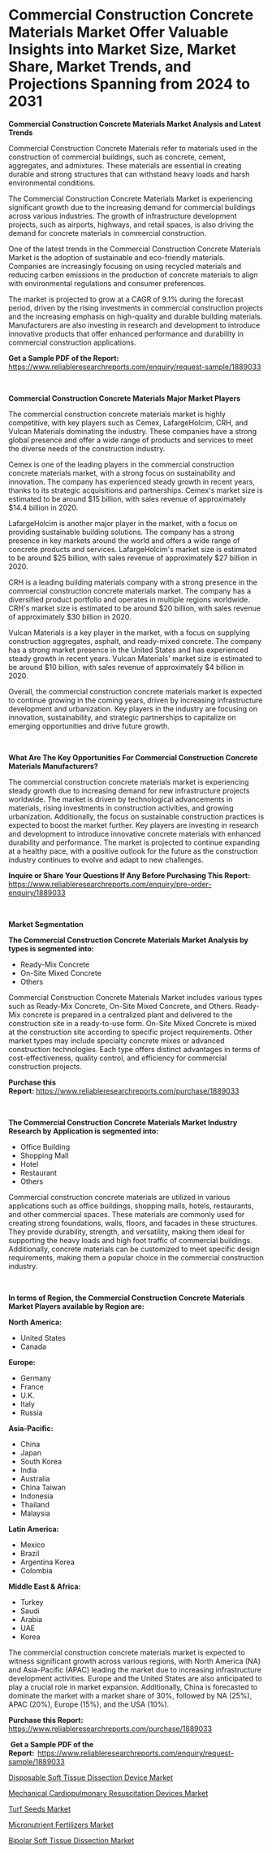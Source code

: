 <p><h1>Commercial Construction Concrete Materials Market Offer Valuable Insights into Market Size, Market Share, Market Trends, and Projections Spanning from 2024 to 2031</h1></p><p><strong>Commercial Construction Concrete Materials Market Analysis and Latest Trends</strong></p>
<p><p>Commercial Construction Concrete Materials refer to materials used in the construction of commercial buildings, such as concrete, cement, aggregates, and admixtures. These materials are essential in creating durable and strong structures that can withstand heavy loads and harsh environmental conditions.</p><p>The Commercial Construction Concrete Materials Market is experiencing significant growth due to the increasing demand for commercial buildings across various industries. The growth of infrastructure development projects, such as airports, highways, and retail spaces, is also driving the demand for concrete materials in commercial construction.</p><p>One of the latest trends in the Commercial Construction Concrete Materials Market is the adoption of sustainable and eco-friendly materials. Companies are increasingly focusing on using recycled materials and reducing carbon emissions in the production of concrete materials to align with environmental regulations and consumer preferences.</p><p>The market is projected to grow at a CAGR of 9.1% during the forecast period, driven by the rising investments in commercial construction projects and the increasing emphasis on high-quality and durable building materials. Manufacturers are also investing in research and development to introduce innovative products that offer enhanced performance and durability in commercial construction applications.</p></p>
<p><strong>Get a Sample PDF of the Report:&nbsp;</strong> <a href="https://www.reliableresearchreports.com/enquiry/request-sample/1889033">https://www.reliableresearchreports.com/enquiry/request-sample/1889033</a></p>
<p>&nbsp;</p>
<p><strong>Commercial Construction Concrete Materials Major Market Players</strong></p>
<p><p>The commercial construction concrete materials market is highly competitive, with key players such as Cemex, LafargeHolcim, CRH, and Vulcan Materials dominating the industry. These companies have a strong global presence and offer a wide range of products and services to meet the diverse needs of the construction industry.</p><p>Cemex is one of the leading players in the commercial construction concrete materials market, with a strong focus on sustainability and innovation. The company has experienced steady growth in recent years, thanks to its strategic acquisitions and partnerships. Cemex's market size is estimated to be around $15 billion, with sales revenue of approximately $14.4 billion in 2020.</p><p>LafargeHolcim is another major player in the market, with a focus on providing sustainable building solutions. The company has a strong presence in key markets around the world and offers a wide range of concrete products and services. LafargeHolcim's market size is estimated to be around $25 billion, with sales revenue of approximately $27 billion in 2020.</p><p>CRH is a leading building materials company with a strong presence in the commercial construction concrete materials market. The company has a diversified product portfolio and operates in multiple regions worldwide. CRH's market size is estimated to be around $20 billion, with sales revenue of approximately $30 billion in 2020.</p><p>Vulcan Materials is a key player in the market, with a focus on supplying construction aggregates, asphalt, and ready-mixed concrete. The company has a strong market presence in the United States and has experienced steady growth in recent years. Vulcan Materials' market size is estimated to be around $10 billion, with sales revenue of approximately $4 billion in 2020.</p><p>Overall, the commercial construction concrete materials market is expected to continue growing in the coming years, driven by increasing infrastructure development and urbanization. Key players in the industry are focusing on innovation, sustainability, and strategic partnerships to capitalize on emerging opportunities and drive future growth.</p></p>
<p>&nbsp;</p>
<p><strong>What Are The Key Opportunities For Commercial Construction Concrete Materials Manufacturers?</strong></p>
<p><p>The commercial construction concrete materials market is experiencing steady growth due to increasing demand for new infrastructure projects worldwide. The market is driven by technological advancements in materials, rising investments in construction activities, and growing urbanization. Additionally, the focus on sustainable construction practices is expected to boost the market further. Key players are investing in research and development to introduce innovative concrete materials with enhanced durability and performance. The market is projected to continue expanding at a healthy pace, with a positive outlook for the future as the construction industry continues to evolve and adapt to new challenges.</p></p>
<p><strong>Inquire or Share Your Questions If Any Before Purchasing This Report:</strong> <a href="https://www.reliableresearchreports.com/enquiry/pre-order-enquiry/1889033">https://www.reliableresearchreports.com/enquiry/pre-order-enquiry/1889033</a></p>
<p>&nbsp;</p>
<p><strong>Market Segmentation</strong></p>
<p><strong>The Commercial Construction Concrete Materials Market Analysis by types is segmented into:</strong></p>
<p><ul><li>Ready-Mix Concrete</li><li>On-Site Mixed Concrete</li><li>Others</li></ul></p>
<p><p>Commercial Construction Concrete Materials Market includes various types such as Ready-Mix Concrete, On-Site Mixed Concrete, and Others. Ready-Mix concrete is prepared in a centralized plant and delivered to the construction site in a ready-to-use form. On-Site Mixed Concrete is mixed at the construction site according to specific project requirements. Other market types may include specialty concrete mixes or advanced construction technologies. Each type offers distinct advantages in terms of cost-effectiveness, quality control, and efficiency for commercial construction projects.</p></p>
<p><strong>Purchase this Report:&nbsp;</strong><a href="https://www.reliableresearchreports.com/purchase/1889033">https://www.reliableresearchreports.com/purchase/1889033</a></p>
<p>&nbsp;</p>
<p><strong>The Commercial Construction Concrete Materials Market Industry Research by Application is segmented into:</strong></p>
<p><ul><li>Office Building</li><li>Shopping Mall</li><li>Hotel</li><li>Restaurant</li><li>Others</li></ul></p>
<p><p>Commercial construction concrete materials are utilized in various applications such as office buildings, shopping malls, hotels, restaurants, and other commercial spaces. These materials are commonly used for creating strong foundations, walls, floors, and facades in these structures. They provide durability, strength, and versatility, making them ideal for supporting the heavy loads and high foot traffic of commercial buildings. Additionally, concrete materials can be customized to meet specific design requirements, making them a popular choice in the commercial construction industry.</p></p>
<p>&nbsp;</p>
<p><strong>In terms of Region, the Commercial Construction Concrete Materials Market Players available by Region are:</strong></p>
<p>
    <p> <strong> North America: </strong>
        <ul>
            <li>United States</li>
            <li>Canada</li>
        </ul>
        </p> 
    <p> <strong> Europe: </strong>
        <ul>
            <li>Germany</li>
            <li>France</li>
            <li>U.K.</li>
            <li>Italy</li>
            <li>Russia</li>
        </ul>
        </p> 
    <p> <strong> Asia-Pacific: </strong>
        <ul>
            <li>China</li>
            <li>Japan</li>
            <li>South Korea</li>
            <li>India</li>
            <li>Australia</li>
            <li>China Taiwan</li>
            <li>Indonesia</li>
            <li>Thailand</li>
            <li>Malaysia</li>
        </ul>
        </p> 
    <p> <strong> Latin America: </strong>
        <ul>
            <li>Mexico</li>
            <li>Brazil</li>
            <li>Argentina Korea</li>
            <li>Colombia</li>
        </ul>
        </p> 
    <p> <strong> Middle East & Africa: </strong>
        <ul>
            <li>Turkey</li>
            <li>Saudi</li>
            <li>Arabia</li>
            <li>UAE</li>
            <li>Korea</li>
        </ul>
    </p>
    </p>
<p><p>The commercial construction concrete materials market is expected to witness significant growth across various regions, with North America (NA) and Asia-Pacific (APAC) leading the market due to increasing infrastructure development activities. Europe and the United States are also anticipated to play a crucial role in market expansion. Additionally, China is forecasted to dominate the market with a market share of 30%, followed by NA (25%), APAC (20%), Europe (15%), and the USA (10%).</p></p>
<p><strong>Purchase this Report: </strong><a href="https://www.reliableresearchreports.com/purchase/1889033">https://www.reliableresearchreports.com/purchase/1889033</a></p>
<p>&nbsp;<strong>Get a Sample PDF of the Report:&nbsp;&nbsp;</strong><a href="https://www.reliableresearchreports.com/enquiry/request-sample/1889033">https://www.reliableresearchreports.com/enquiry/request-sample/1889033</a></p>
<p><strong></strong></p>
<p><p><a href="https://iodized-pantydraco-05c.notion.site/Disposable-Soft-Tissue-Dissection-Device-Market-Research-Report-The-Key-To-Successful-Business-Stra-b1871c946aa64e22a5d5f13583c5976f">Disposable Soft Tissue Dissection Device Market</a></p><p><a href="https://zircon-bluebell-299.notion.site/Mechanical-Cardiopulmonary-Resuscitation-Devices-Market-Size-2024-2031-Global-Industrial-Analysis--5e23f1c63c5e46009e1218930ea4be84">Mechanical Cardiopulmonary Resuscitation Devices Market</a></p><p><a href="https://view.publitas.com/reportprime-1/turf-seeds-market-research-report-forecasted-for-period-from-2024-2031-by-market-type-market-application-and-region/">Turf Seeds Market</a></p><p><a href="https://view.publitas.com/reportprime-1/micronutrient-fertilizers-market-size-growing-and-forecasted-for-period-from-2024-2031-and-provides-complete-market-analysis-of-this-market/">Micronutrient Fertilizers Market</a></p><p><a href="https://natural-crush-b99.notion.site/Insights-into-Bipolar-Soft-Tissue-Dissection-Market-Size-Analysing-Market-Share-Trends-and-Growth-afbf0226defa4df796ac47aee287ccac">Bipolar Soft Tissue Dissection Market</a></p></p>